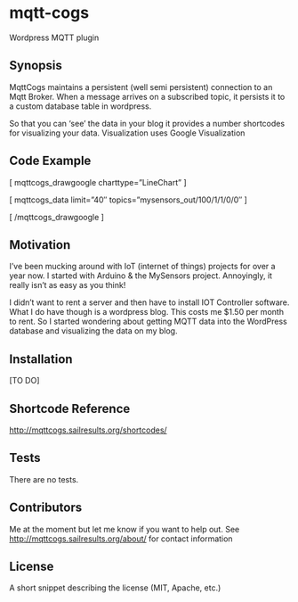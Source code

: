 # mqtt-cogs
Wordpress MQTT plugin

## Synopsis

MqttCogs maintains a persistent (well semi persistent) connection to an Mqtt Broker. When a message arrives on a subscribed topic, it persists it to a custom database table in wordpress.

So that you can ‘see’ the data in your blog it provides a number shortcodes for visualizing your data. Visualization uses Google Visualization

## Code Example

[ mqttcogs_drawgoogle charttype=”LineChart” ]

   [ mqttcogs_data limit=”40″ topics=”mysensors_out/100/1/1/0/0″ ]
   
[ /mqttcogs_drawgoogle ]

## Motivation

I’ve been mucking around with IoT (internet of things) projects for over a year now. I started with Arduino & the MySensors project. Annoyingly, it really isn’t as easy as you think!

I didn’t want to rent a server and then have to install IOT Controller software. What I do have though is a wordpress blog. This costs me $1.50 per month to rent. So I started wondering about getting MQTT data into the WordPress database and visualizing the data on my blog.

## Installation

[TO DO]

## Shortcode Reference

http://mqttcogs.sailresults.org/shortcodes/

## Tests

There are no tests.

## Contributors

Me at the moment but let me know if you want to help out. See http://mqttcogs.sailresults.org/about/ for contact information

## License

A short snippet describing the license (MIT, Apache, etc.)
